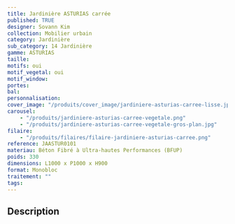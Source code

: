 ```yaml
---
title: Jardinière ASTURIAS carrée
published: TRUE
designer: Sovann Kim
collection: Mobilier urbain
category: Jardinière
sub_category: 14 Jardinière
gamme: ASTURIAS
taille:
motifs: oui
motif_vegetal: oui
motif_window:
portes:
bal:
personnalisation:
cover_image: "/produits/cover_image/jardiniere-asturias-carree-lisse.jpg"
carousel:
    - "/produits/jardiniere-asturias-carree-vegetale.png"
    - "/produits/jardiniere-asturias-carree-vegetale-gros-plan.jpg"
filaire:
    - "/produits/filaires/filaire-jardiniere-asturias-carree.png"
reference: JAASTUR0101
materiau: Béton Fibré à Ultra-hautes Performances (BFUP)
poids: 330
dimensions: L1000 x P1000 x H900
format: Monobloc
traitement: ""
tags:
---
```


## Description
